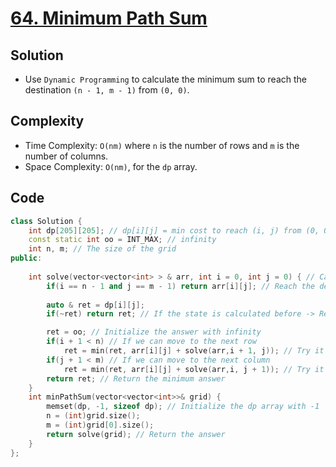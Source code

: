 # [64. Minimum Path Sum](https://leetcode.com/problems/minimum-path-sum/)

## Solution
- Use `Dynamic Programming` to calculate the minimum sum to reach the destination `(n - 1, m - 1)` from `(0, 0)`.
## Complexity
- Time Complexity: `O(nm)` where `n` is the number of rows and `m` is the number of columns.
- Space Complexity: `O(nm)`, for the `dp` array.
## Code
```cpp
class Solution {
    int dp[205][205]; // dp[i][j] = min cost to reach (i, j) from (0, 0)
    const static int oo = INT_MAX; // infinity
    int n, m; // The size of the grid
public:
    
    int solve(vector<vector<int> > & arr, int i = 0, int j = 0) { // Calculate the minimum sum to reach (n - 1, m - 1) from (0, 0)
        if(i == n - 1 and j == m - 1) return arr[i][j]; // Reach the destination -> Return the cost of the cell
        
        auto & ret = dp[i][j];
        if(~ret) return ret; // If the state is calculated before -> Return the answer

        ret = oo; // Initialize the answer with infinity
        if(i + 1 < n) // If we can move to the next row
            ret = min(ret, arr[i][j] + solve(arr,i + 1, j)); // Try it
        if(j + 1 < m) // If we can move to the next column
            ret = min(ret, arr[i][j] + solve(arr,i, j + 1)); // Try it
        return ret; // Return the minimum answer
    }
    int minPathSum(vector<vector<int>>& grid) {
        memset(dp, -1, sizeof dp); // Initialize the dp array with -1
        n = (int)grid.size();
        m = (int)grid[0].size();
        return solve(grid); // Return the answer
    }
};
```